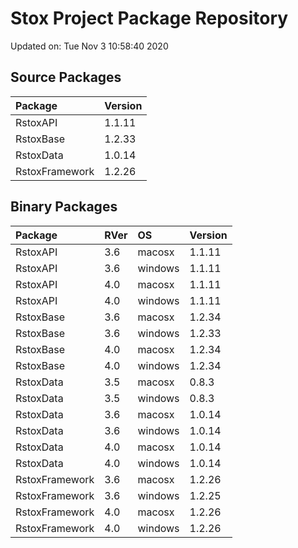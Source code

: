 # Stox Project Package Repository


Updated on: Tue Nov  3 10:58:40 2020
## Source Packages

|Package        |Version |
|:--------------|:-------|
|RstoxAPI       |1.1.11  |
|RstoxBase      |1.2.33  |
|RstoxData      |1.0.14  |
|RstoxFramework |1.2.26  |

## Binary Packages

|Package        |RVer |OS      |Version |
|:--------------|:----|:-------|:-------|
|RstoxAPI       |3.6  |macosx  |1.1.11  |
|RstoxAPI       |3.6  |windows |1.1.11  |
|RstoxAPI       |4.0  |macosx  |1.1.11  |
|RstoxAPI       |4.0  |windows |1.1.11  |
|RstoxBase      |3.6  |macosx  |1.2.34  |
|RstoxBase      |3.6  |windows |1.2.33  |
|RstoxBase      |4.0  |macosx  |1.2.34  |
|RstoxBase      |4.0  |windows |1.2.34  |
|RstoxData      |3.5  |macosx  |0.8.3   |
|RstoxData      |3.5  |windows |0.8.3   |
|RstoxData      |3.6  |macosx  |1.0.14  |
|RstoxData      |3.6  |windows |1.0.14  |
|RstoxData      |4.0  |macosx  |1.0.14  |
|RstoxData      |4.0  |windows |1.0.14  |
|RstoxFramework |3.6  |macosx  |1.2.26  |
|RstoxFramework |3.6  |windows |1.2.25  |
|RstoxFramework |4.0  |macosx  |1.2.26  |
|RstoxFramework |4.0  |windows |1.2.26  |
